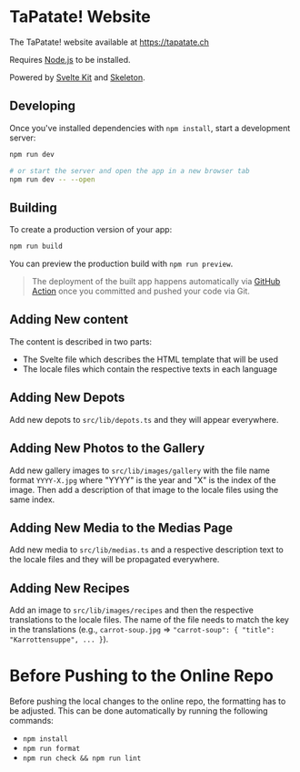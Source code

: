 # TaPatate! Website

The TaPatate! website available at <https://tapatate.ch>

Requires [Node.js](https://nodejs.org/) to be installed.

Powered by [Svelte Kit](https://kit.svelte.dev/) and [Skeleton](https://www.skeleton.dev/).

## Developing

Once you've installed dependencies with `npm install`, start a development server:

```bash
npm run dev

# or start the server and open the app in a new browser tab
npm run dev -- --open
```

## Building

To create a production version of your app:

```bash
npm run build
```

You can preview the production build with `npm run preview`.

> The deployment of the built app happens automatically via [GitHub Action](https://github.com/elatella/website-tapatate/actions) once you committed and pushed your code via Git.

## Adding New content

The content is described in two parts:

- The Svelte file which describes the HTML template that will be used
- The locale files which contain the respective texts in each language

## Adding New Depots

Add new depots to `src/lib/depots.ts` and they will appear everywhere.

## Adding New Photos to the Gallery

Add new gallery images to `src/lib/images/gallery` with the file name format `YYYY-X.jpg` where "YYYY" is the year and "X" is the index of the image. Then add a description of that image to the locale files using the same index.

## Adding New Media to the Medias Page

Add new media to `src/lib/medias.ts` and a respective description text to the locale files and they will be propagated everywhere.

## Adding New Recipes

Add an image to `src/lib/images/recipes` and then the respective translations to the locale files. The name of the file needs to match the key in the translations (e.g., `carrot-soup.jpg` => `"carrot-soup": { "title": "Karrottensuppe", ... }`).

# Before Pushing to the Online Repo

Before pushing the local changes to the online repo, the formatting has to be adjusted. This can be done automatically by running the following commands:

- `npm install`
- `npm run format`
- `npm run check && npm run lint`
